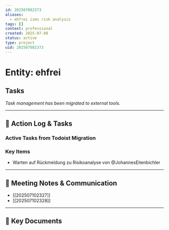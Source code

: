 ```yaml
---
id: 202507082373
aliases:
  - ehfrei isms risk analysis
tags: []
context: professional
created: 2025-07-08
status: active
type: project
uid: 202507082373
---
```


# Entity: ehfrei

## Tasks

_Task management has been migrated to external tools._

---

## 📝 Action Log & Tasks

### Active Tasks from Todoist Migration

### Key Items

- Warten auf Rückmeldung zu Risikoanalyse von @JohannesEitenbichler

---

## 💬 Meeting Notes & Communication

- [[202507102327]]
- [[202507102328]]

---

## 📎 Key Documents
